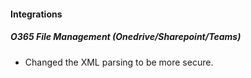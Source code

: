 
#### Integrations
##### O365 File Management (Onedrive/Sharepoint/Teams)
- Changed the XML parsing to be more secure.
